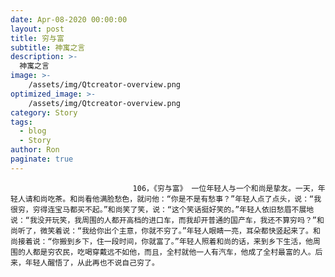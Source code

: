 ```yaml
---
date: Apr-08-2020 00:00:00
layout: post
title: 穷与富
subtitle: 神寓之言
description: >-
  神寓之言
image: >-
    /assets/img/Qtcreator-overview.png
optimized_image: >-
    /assets/img/Qtcreator-overview.png
category: Story
tags:
  - blog
  - Story
author: Ron
paginate: true
---
```


							　　106，《穷与富》 一位年轻人与一个和尚是挚友。一天，年轻人请和尚吃茶。和尚看他满脸愁色，就问他：“你是不是有愁事？”年轻人点了点头，说：“我很穷，穷得连宝马都买不起。”和尚笑了笑，说：“这个笑话挺好笑的。”年轻人依旧愁眉不展地说：“我没开玩笑，我周围的人都开高档的进口车，而我却开普通的国产车，我还不算穷吗？”和尚听了，微笑着说：“我给你出个主意，你就不穷了。”年轻人眼睛一亮，耳朵都快竖起来了。和尚接着说：“你搬到乡下，住一段时间，你就富了。”年轻人照着和尚的话，来到乡下生活，他周围的人都是穷农民，吃喝穿戴远不如他，而且，全村就他一人有汽车，他成了全村最富的人。后来，年轻人醒悟了，从此再也不说自己穷了。
							
							
						